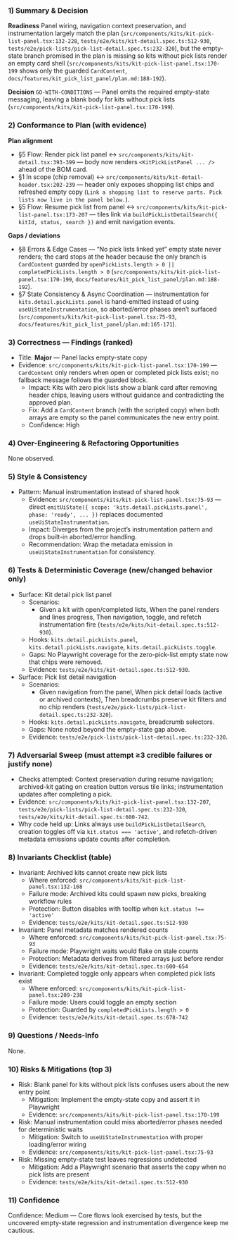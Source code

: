 ### 1) Summary & Decision
**Readiness**
Panel wiring, navigation context preservation, and instrumentation largely match the plan (`src/components/kits/kit-pick-list-panel.tsx:132-228`, `tests/e2e/kits/kit-detail.spec.ts:512-930`, `tests/e2e/pick-lists/pick-list-detail.spec.ts:232-320`), but the empty-state branch promised in the plan is missing so kits without pick lists render an empty card shell (`src/components/kits/kit-pick-list-panel.tsx:170-199` shows only the guarded `CardContent`, `docs/features/kit_pick_list_panel/plan.md:188-192`).

**Decision**
`GO-WITH-CONDITIONS` — Panel omits the required empty-state messaging, leaving a blank body for kits without pick lists (`src/components/kits/kit-pick-list-panel.tsx:170-199`).

### 2) Conformance to Plan (with evidence)
**Plan alignment**
- §5 Flow: Render pick list panel ↔ `src/components/kits/kit-detail.tsx:393-399` — body now renders `<KitPickListPanel ... />` ahead of the BOM card.
- §1 In scope (chip removal) ↔ `src/components/kits/kit-detail-header.tsx:202-239` — header only exposes shopping list chips and refreshed empty copy (`Link a shopping list to reserve parts. Pick lists now live in the panel below.`).
- §5 Flow: Resume pick list from panel ↔ `src/components/kits/kit-pick-list-panel.tsx:173-207` — tiles link via `buildPickListDetailSearch({ kitId, status, search })` and emit navigation events.

**Gaps / deviations**
- §8 Errors & Edge Cases — “No pick lists linked yet” empty state never renders; the card stops at the header because the only branch is `CardContent` guarded by `openPickLists.length > 0 || completedPickLists.length > 0` (`src/components/kits/kit-pick-list-panel.tsx:170-199`, `docs/features/kit_pick_list_panel/plan.md:188-192`).
- §7 State Consistency & Async Coordination — instrumentation for `kits.detail.pickLists.panel` is hand-emitted instead of using `useUiStateInstrumentation`, so aborted/error phases aren’t surfaced (`src/components/kits/kit-pick-list-panel.tsx:75-93`, `docs/features/kit_pick_list_panel/plan.md:165-171`).

### 3) Correctness — Findings (ranked)
- Title: **Major** — Panel lacks empty-state copy
- Evidence: `src/components/kits/kit-pick-list-panel.tsx:170-199` — `CardContent` only renders when open or completed pick lists exist; no fallback message follows the guarded block.
  - Impact: Kits with zero pick lists show a blank card after removing header chips, leaving users without guidance and contradicting the approved plan.
  - Fix: Add a `CardContent` branch (with the scripted copy) when both arrays are empty so the panel communicates the new entry point.
  - Confidence: High

### 4) Over-Engineering & Refactoring Opportunities
None observed.

### 5) Style & Consistency
- Pattern: Manual instrumentation instead of shared hook
  - Evidence: `src/components/kits/kit-pick-list-panel.tsx:75-93` — direct `emitUiState({ scope: 'kits.detail.pickLists.panel', phase: 'ready', ... })` replaces documented `useUiStateInstrumentation`.
  - Impact: Diverges from the project’s instrumentation pattern and drops built-in aborted/error handling.
  - Recommendation: Wrap the metadata emission in `useUiStateInstrumentation` for consistency.

### 6) Tests & Deterministic Coverage (new/changed behavior only)
- Surface: Kit detail pick list panel
  - Scenarios:
    - Given a kit with open/completed lists, When the panel renders and lines progress, Then navigation, toggle, and refetch instrumentation fire (`tests/e2e/kits/kit-detail.spec.ts:512-930`).
  - Hooks: `kits.detail.pickLists.panel`, `kits.detail.pickLists.navigate`, `kits.detail.pickLists.toggle`.
  - Gaps: No Playwright coverage for the zero-pick-list empty state now that chips were removed.
  - Evidence: `tests/e2e/kits/kit-detail.spec.ts:512-930`.
- Surface: Pick list detail navigation
  - Scenarios:
    - Given navigation from the panel, When pick detail loads (active or archived contexts), Then breadcrumbs preserve kit filters and no chip renders (`tests/e2e/pick-lists/pick-list-detail.spec.ts:232-320`).
  - Hooks: `kits.detail.pickLists.navigate`, breadcrumb selectors.
  - Gaps: None noted beyond the empty-state gap above.
  - Evidence: `tests/e2e/pick-lists/pick-list-detail.spec.ts:232-320`.

### 7) Adversarial Sweep (must attempt ≥3 credible failures or justify none)
- Checks attempted: Context preservation during resume navigation; archived-kit gating on creation button versus tile links; instrumentation updates after completing a pick.
- Evidence: `src/components/kits/kit-pick-list-panel.tsx:132-207`, `tests/e2e/pick-lists/pick-list-detail.spec.ts:232-320`, `tests/e2e/kits/kit-detail.spec.ts:600-742`.
- Why code held up: Links always use `buildPickListDetailSearch`, creation toggles off via `kit.status === 'active'`, and refetch-driven metadata emissions update counts after completion.

### 8) Invariants Checklist (table)
- Invariant: Archived kits cannot create new pick lists
  - Where enforced: `src/components/kits/kit-pick-list-panel.tsx:132-168`
  - Failure mode: Archived kits could spawn new picks, breaking workflow rules
  - Protection: Button disables with tooltip when `kit.status !== 'active'`
  - Evidence: `tests/e2e/kits/kit-detail.spec.ts:512-930`
- Invariant: Panel metadata matches rendered counts
  - Where enforced: `src/components/kits/kit-pick-list-panel.tsx:75-93`
  - Failure mode: Playwright waits would flake on stale counts
  - Protection: Metadata derives from filtered arrays just before render
  - Evidence: `tests/e2e/kits/kit-detail.spec.ts:600-654`
- Invariant: Completed toggle only appears when completed pick lists exist
  - Where enforced: `src/components/kits/kit-pick-list-panel.tsx:209-238`
  - Failure mode: Users could toggle an empty section
  - Protection: Guarded by `completedPickLists.length > 0`
  - Evidence: `tests/e2e/kits/kit-detail.spec.ts:678-742`

### 9) Questions / Needs-Info
None.

### 10) Risks & Mitigations (top 3)
- Risk: Blank panel for kits without pick lists confuses users about the new entry point
  - Mitigation: Implement the empty-state copy and assert it in Playwright
  - Evidence: `src/components/kits/kit-pick-list-panel.tsx:170-199`
- Risk: Manual instrumentation could miss aborted/error phases needed for deterministic waits
  - Mitigation: Switch to `useUiStateInstrumentation` with proper loading/error wiring
  - Evidence: `src/components/kits/kit-pick-list-panel.tsx:75-93`
- Risk: Missing empty-state test leaves regressions undetected
  - Mitigation: Add a Playwright scenario that asserts the copy when no pick lists are present
  - Evidence: `tests/e2e/kits/kit-detail.spec.ts:512-930`

### 11) Confidence
Confidence: Medium — Core flows look exercised by tests, but the uncovered empty-state regression and instrumentation divergence keep me cautious.
